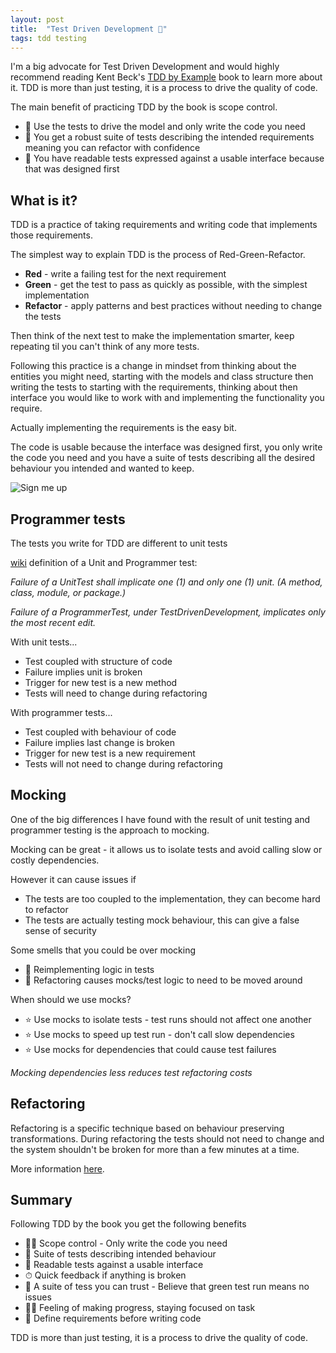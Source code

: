 ```yaml
---
layout: post
title:  "Test Driven Development 🧪"
tags: tdd testing
---
```


I'm a big advocate for Test Driven Development and would highly recommend reading Kent Beck's [TDD by Example](https://www.amazon.co.uk/Test-Driven-Development-Addison-Wesley-Signature/dp/0321146530) book to learn more about it. TDD is more than just testing, it is a process to drive the quality of code.

The main benefit of practicing TDD by the book is scope control.
- 🤩 Use the tests to drive the model and only write the code you need
- 🤩 You get a robust suite of tests describing the intended requirements meaning you can refactor with confidence
- 🤩 You have readable tests expressed against a usable interface because that was designed first

## What is it?

TDD is a practice of taking requirements and writing code that implements those requirements.

The simplest way to explain TDD is the process of Red-Green-Refactor.

- **Red** - write a failing test for the next requirement
- **Green** - get the test to pass as quickly as possible, with the simplest implementation
- **Refactor** - apply patterns and best practices without needing to change the tests

Then think of the next test to make the implementation smarter, keep repeating til you can't think of any more tests.

Following this practice is a change in mindset from thinking about the entities you might need, starting with the models and class structure then writing the tests to starting with the requirements, thinking about then interface you would like to work with and implementing the functionality you require.

Actually implementing the requirements is the easy bit.

The code is usable because the interface was designed first, you only write the code you need and you have a suite of tests describing all the desired behaviour you intended and wanted to keep.

![Sign me up](https://media.giphy.com/media/fuGEirywBmFz4GQu2Y/giphy.gif)

## Programmer tests

The tests you write for TDD are different to unit tests

[wiki](https://wiki.c2.com/?ProgrammerTest) definition of a Unit and Programmer test:

_Failure of a UnitTest shall implicate one (1) and only one (1) unit. (A method, class, module, or package.)_

_Failure of a ProgrammerTest, under TestDrivenDevelopment, implicates only the most recent edit._

With unit tests...
- Test coupled with structure of code
- Failure implies unit is broken
- Trigger for new test is a new method
- Tests will need to change during refactoring

With programmer tests...
- Test coupled with behaviour of code
- Failure implies last change is broken
- Trigger for new test is a new requirement
- Tests will not need to change during refactoring

## Mocking

One of the big differences I have found with the result of unit testing and programmer testing is the approach to mocking.

Mocking can be great - it allows us to isolate tests and avoid calling slow or costly dependencies.

However it can cause issues if
- The tests are too coupled to the implementation, they can become hard to refactor
- The tests are actually testing mock behaviour, this can give a false sense of security

Some smells that you could be over mocking
- 👃 Reimplementing logic in tests
- 👃 Refactoring causes mocks/test logic to need to be moved around

When should we use mocks?

- ⭐️ Use mocks to isolate tests - test runs should not affect one another
- ⭐️ Use mocks to speed up test run - don't call slow dependencies
- ⭐️ Use mocks for dependencies that could cause test failures

_Mocking dependencies less reduces test refactoring costs_

## Refactoring

Refactoring is a specific technique based on behaviour preserving transformations. During refactoring the tests should not need to change and the system shouldn't be broken for more than a few minutes at a time.

More information [here](https://refactoring.com/).

## Summary

Following TDD by the book you get the following benefits
- 🕵️‍♀️ Scope control - Only write the code you need
- 🧪 Suite of tests describing intended behaviour
- 📖 Readable tests against a usable interface
- ⏱ Quick feedback if anything is broken
- 🤝 A suite of tess you can trust - Believe that green test run means no issues
- 🏃‍♀️ Feeling of making progress, staying focused on task
- 📝 Define requirements before writing code

TDD is more than just testing, it is a process to drive the quality of code.
